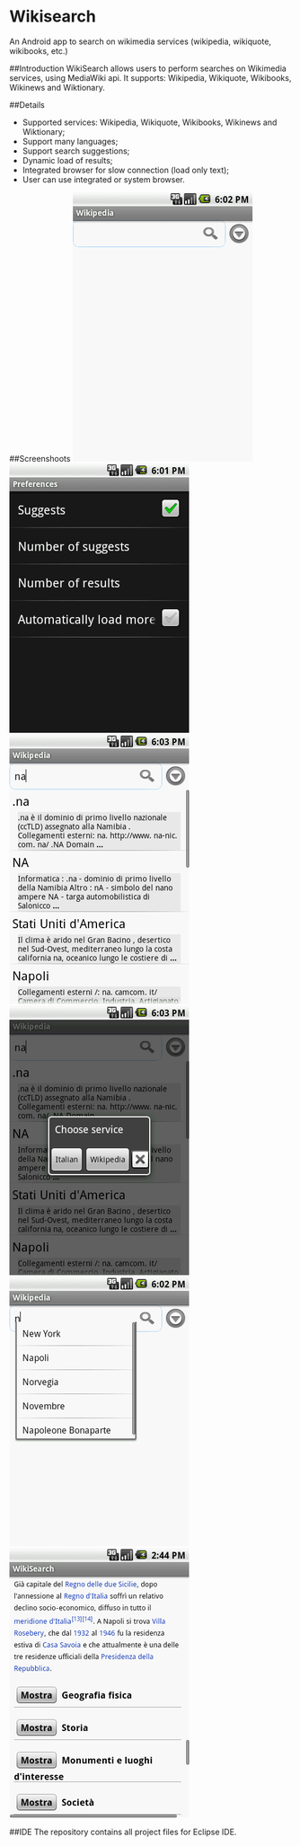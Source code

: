 # Wikisearch
An Android app to search on wikimedia services (wikipedia, wikiquote, wikibooks, etc.)

##Introduction
WikiSearch allows users to perform searches on Wikimedia services, using MediaWiki api. It supports: Wikipedia, Wikiquote, Wikibooks, Wikinews and Wiktionary.

##Details
  * Supported services: Wikipedia, Wikiquote, Wikibooks, Wikinews and Wiktionary;
  * Support many languages;
  * Support search suggestions;
  * Dynamic load of results;
  * Integrated browser for slow connection (load only text);
  * User can use integrated or system browser.

##Screenshoots
<img src="https://github.com/pasdam/wikisearch/blob/master/schreenshots/main.png" alt="Main window"/>
<img src="https://github.com/pasdam/wikisearch/blob/master/schreenshots/preferences.png" alt="Settings"/>
<img src="https://github.com/pasdam/wikisearch/blob/master/schreenshots/results.png" alt="Results list"/>
<img src="https://github.com/pasdam/wikisearch/blob/master/schreenshots/services.png" alt="Service selection"/>
<img src="https://github.com/pasdam/wikisearch/blob/master/schreenshots/suggests.png" alt="Suggest"/>
<img src="https://github.com/pasdam/wikisearch/blob/master/schreenshots/webview.png" alt="Item view"/>

##IDE
The repository contains all project files for Eclipse IDE.
